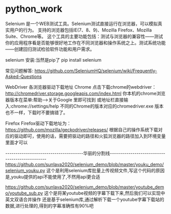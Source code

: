 # python_work

Selenium 是一个WEB测试工具。Selenium测试直接运行在浏览器，可以模拟真实用户的行为。
支持的浏览器包括IE(7、8、9)、Mozilla Firefox、Mozilla Suite、Chrome等。
这个工具的主要功能包括：测试与浏览器的兼容性——测试你的应用程序看是否能够很好地工作在不同浏览器和操作系统之上。测试系统功能——创建回归测试检验软件功能和用户需求。

selenium 安装:当然是pip了
pip install selenium

常见问题解答:
https://github.com/SeleniumHQ/selenium/wiki/Frequently-Asked-Questions



WebDriver 各浏览器驱动下载地址
Chrome
点击下载chrome的webdriver： http://chromedriver.storage.googleapis.com/index.html
你本机的chrome浏览器版本在菜单:帮助-->关于Google 里即可找到 或地址栏直接输入:chrome://settings/help 
不同的Chrome的版本对应的chromedriver.exe 版本也不一样，下载时不要搞错了。

Firefox
Firefox驱动下载地址为：https://github.com/mozilla/geckodriver/releases/
根据自己的操作系统下载对应的驱动即可，使用的话，需要把驱动的路径和火狐浏览器的路径加入到环境变量里面才可以

--------------------------------------华丽的分割线-----------------------------------------------
https://github.com/sunlava2020/selenium_demo/blob/master/youku_demo/selenium_youku.py
这个是利用selenium库批量上传视频文件,写这个代码的原因是,youku提供的api不能使用了,不然用api更合适


https://github.com/sunlava2020/selenium_demo/blob/master/youtube_demo/youtube_sub.py
这个是将某youtube视频的字幕下载下来,然后我们可以实现中英文双语合并操作
还是基于selenium库,通过解析下载一个youtube字幕下载站的数据,进行处理的,得到的字幕准确性有90%吧
